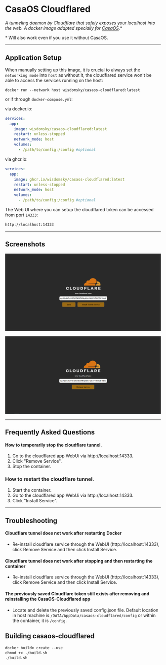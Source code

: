 # CasaOS Cloudflared

_A tunneling daemon by Cloudflare that safely exposes your localhost into the web. A docker image adapted specially for [CasaOS](https://github.com/IceWhaleTech/CasaOS)._*

\* Will also work even if you use it without CasaOS.

--- 
## Application Setup
When manually setting up this image, it is crucial to always set the `networking mode` into `host` as without it, the cloudflared service won't be able to access the services running on the host:

    docker run --network host wisdomsky/casaos-cloudflared:latest 

or if through `docker-compose.yml`:

via docker.io:
```yaml
services:
  app:
    image: wisdomsky/casaos-cloudflared:latest
    restart: unless-stopped
    network_mode: host
    volumes:
      - /path/to/config:/config #optional
```
via ghcr.io:
```yaml
services:
  app:
    image: ghcr.io/wisdomsky/casaos-cloudflared:latest
    restart: unless-stopped
    network_mode: host
    volumes:
      - /path/to/config:/config #optional
```

The Web UI where you can setup the cloudflared token can be accessed from port `14333`:

    http://localhost:14333

---
## Screenshots
<!---
![Screenshot 1](https://raw.githubusercontent.com/WisdomSky/Casaos-Appstore/main/Apps/Cloudflared/screenshot-1.png)
--->
![Screenshot 2](https://raw.githubusercontent.com/WisdomSky/Casaos-Appstore/main/Apps/Cloudflared/screenshot-2.png)

![Screenshot 3](https://raw.githubusercontent.com/WisdomSky/Casaos-Appstore/main/Apps/Cloudflared/screenshot-3.png)

---

## Frequently Asked Questions

#### How to temporarily stop the cloudflare tunnel.

1. Go to the cloudflared app WebUi via http://localhost:14333.
2. Click "Remove Service".
3. Stop the container.

### How to restart the cloudflare tunnel.

1. Start the container.
2. Go to the cloudflared app WebUi via http://localhost:14333.
3. Click "Install Service".

---

## Troubleshooting

#### Cloudflare tunnel does not work after restarting Docker

* Re-install cloudflare service through the WebUI (http://localhost:14333), click Remove Service and then click Install Service.

#### Cloudflare tunnel does not work after stopping and then restarting the container

* Re-install cloudflare service through the WebUI (http://localhost:14333), click Remove Service and then click Install Service.

#### The previously saved Cloudflare token still exists after removing and reinstalling the CasaOS-Cloudflared app

* Locate and delete the previously saved config.json file. Default location in host machine is `/DATA/AppData/casaos-cloudflared/config` or within the container, it is `/config`.

## Building casaos-cloudflared

    docker buildx create --use
    chmod +x ./build.sh
    ./build.sh

